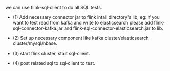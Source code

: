 we can use flink-sql-client to do all SQL tests.

* (1) Add necessary connector jar to flink intall directory's lib, eg: if you want to test read from kafka and write to elasticsearch
please add flink-sql-connector-kafka.jar and flink-sql-connector-elasticsearch.jar to lib.

* (2) Set up necessary component like kafka cluster/elasticsearch cluster/mysql/hbase.

* (3) start flink cluster, start sql-client.

* (4) post related sql to sql-client to test. 